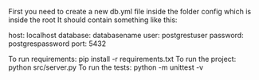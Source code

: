 First you need to create a new db.yml file inside the folder config which is inside the root
It should contain something like this:

host: localhost
database: databasename
user: postgrestuser
password: postgrespassword
port: 5432

To run requirements:  pip install -r requirements.txt
To run the project: python src/server.py
To run the tests: python -m unittest -v
